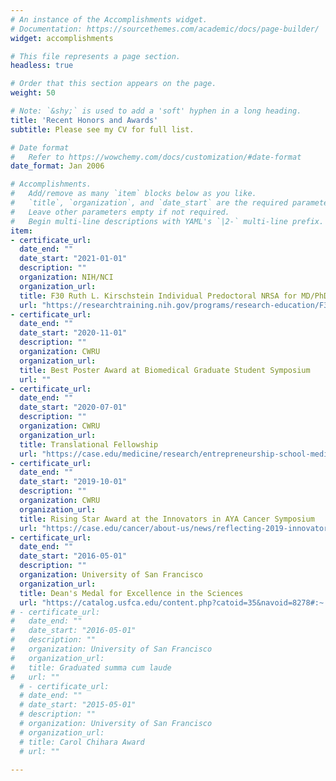 ```yaml
---
# An instance of the Accomplishments widget.
# Documentation: https://sourcethemes.com/academic/docs/page-builder/
widget: accomplishments

# This file represents a page section.
headless: true

# Order that this section appears on the page.
weight: 50

# Note: `&shy;` is used to add a 'soft' hyphen in a long heading.
title: 'Recent Honors and Awards'
subtitle: Please see my CV for full list.

# Date format
#   Refer to https://wowchemy.com/docs/customization/#date-format
date_format: Jan 2006

# Accomplishments.
#   Add/remove as many `item` blocks below as you like.
#   `title`, `organization`, and `date_start` are the required parameters.
#   Leave other parameters empty if not required.
#   Begin multi-line descriptions with YAML's `|2-` multi-line prefix.
item:
- certificate_url:  
  date_end: ""
  date_start: "2021-01-01"
  description: ""
  organization: NIH/NCI
  organization_url:  
  title: F30 Ruth L. Kirschstein Individual Predoctoral NRSA for MD/PhD and other Dual Degree Fellowships
  url: "https://researchtraining.nih.gov/programs/research-education/F30"
- certificate_url:  
  date_end: ""
  date_start: "2020-11-01"
  description: ""
  organization: CWRU
  organization_url:  
  title: Best Poster Award at Biomedical Graduate Student Symposium
  url: ""
- certificate_url:  
  date_end: ""
  date_start: "2020-07-01"
  description: ""
  organization: CWRU
  organization_url:  
  title: Translational Fellowship
  url: "https://case.edu/medicine/research/entrepreneurship-school-medicine/translation-fellows-program/2020-2021-tfp-fellows"
- certificate_url:  
  date_end: ""
  date_start: "2019-10-01"
  description: ""
  organization: CWRU
  organization_url:  
  title: Rising Star Award at the Innovators in AYA Cancer Symposium
  url: "https://case.edu/cancer/about-us/news/reflecting-2019-innovators-aya-cancer-symposium"
- certificate_url:  
  date_end: ""
  date_start: "2016-05-01"
  description: ""
  organization: University of San Francisco
  organization_url:  
  title: Dean's Medal for Excellence in the Sciences
  url: "https://catalog.usfca.edu/content.php?catoid=35&navoid=8278#:~:text=The%20Dean's%20Medal%20for%20Excellence%20in%20the%20Sciences,Francisco%2C%20its%20mission%20and%20goals."
# - certificate_url:  
#   date_end: ""
#   date_start: "2016-05-01"
#   description: ""
#   organization: University of San Francisco
#   organization_url:  
#   title: Graduated summa cum laude
#   url: ""
  # - certificate_url:  
  # date_end: ""
  # date_start: "2015-05-01"
  # description: ""
  # organization: University of San Francisco
  # organization_url:  
  # title: Carol Chihara Award
  # url: ""

---
```

